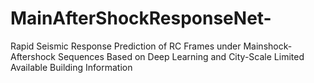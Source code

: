 # MainAfterShockResponseNet-
Rapid Seismic Response Prediction of RC Frames under Mainshock-Aftershock Sequences Based on Deep Learning and City-Scale Limited Available Building Information
